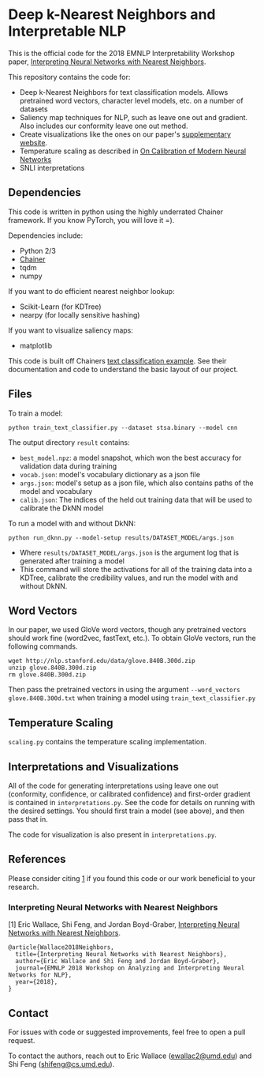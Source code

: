 # Deep k-Nearest Neighbors and Interpretable NLP

This is the official code for the 2018 EMNLP Interpretability Workshop paper, [Interpreting Neural Networks with Nearest Neighbors](https://arxiv.org/abs/1809.02847). 

This repository contains the code for:

* Deep k-Nearest Neighbors for text classification models. Allows pretrained word vectors, character level models, etc. on a number of datasets
* Saliency map techniques for NLP, such as leave one out and gradient. Also includes our conformity leave one out method.
* Create visualizations like the ones on our paper's [supplementary website](https://sites.google.com/view/language-dknn/).
* Temperature scaling as described in [On Calibration of Modern Neural Networks](https://arxiv.org/abs/1706.04599)
* SNLI interpretations

## Dependencies

This code is written in python using the highly underrated Chainer framework. If you know PyTorch, you will love it =).

Dependencies include:

* Python 2/3
* [Chainer](https://chainer.org/)
* tqdm
* numpy

If you want to do efficient nearest neighbor lookup:
* Scikit-Learn (for KDTree)
* nearpy (for locally sensitive hashing)

If you want to visualize saliency maps:
* matplotlib


This code is built off Chainers [text classification example](https://github.com/chainer/chainer/tree/master/examples/text_classification). See their documentation and code to understand the basic layout of our project. 

## Files


To train a model:  
```
python train_text_classifier.py --dataset stsa.binary --model cnn
```
The output directory `result` contains:  
- `best_model.npz`: a model snapshot, which won the best accuracy for validation data during training
- `vocab.json`: model's vocabulary dictionary as a json file
- `args.json`: model's setup as a json file, which also contains paths of the model and vocabulary
- `calib.json`: The indices of the held out training data that will be used to calibrate the DkNN model

To run a model with and without DkNN:  
```
python run_dknn.py --model-setup results/DATASET_MODEL/args.json
```

- Where `results/DATASET_MODEL/args.json` is the argument log that is generated after training a model
- This command will store the activations for all of the training data into a KDTree, calibrate the credibility values, and run the model with and without DkNN.  

## Word Vectors

In our paper, we used GloVe word vectors, though any pretrained vectors should work fine (word2vec, fastText, etc.). To obtain GloVe vectors, run the following commands.

```
wget http://nlp.stanford.edu/data/glove.840B.300d.zip
unzip glove.840B.300d.zip
rm glove.840B.300d.zip
```

Then pass the pretrained vectors in using the argument `--word_vectors glove.840B.300d.txt` when training a model using `train_text_classifier.py`

## Temperature Scaling

`scaling.py` contains the temperature scaling implementation.

## Interpretations and Visualizations

All of the code for generating interpretations using leave one out (conformity, confidence, or calibrated confidence) and first-order gradient is contained in `interpretations.py`. See the code for details on running with the desired settings. You should first train a model (see above), and then pass that in.

The code for visualization is also present in `interpretations.py`.

## References

Please consider citing [1](#dknn-language) if you found this code or our work beneficial to your research.

### Interpreting Neural Networks with Nearest Neighbors

[1] Eric Wallace, Shi Feng, and Jordan Boyd-Graber, [Interpreting Neural Networks with Nearest Neighbors](https://arxiv.org/abs/1809.02847). 

```
@article{Wallace2018Neighbors,
  title={Interpreting Neural Networks with Nearest Neighbors},
  author={Eric Wallace and Shi Feng and Jordan Boyd-Graber},
  journal={EMNLP 2018 Workshop on Analyzing and Interpreting Neural Networks for NLP},  
  year={2018},  
}
```

## Contact

For issues with code or suggested improvements, feel free to open a pull request.

To contact the authors, reach out to Eric Wallace (ewallac2@umd.edu) and Shi Feng (shifeng@cs.umd.edu).

